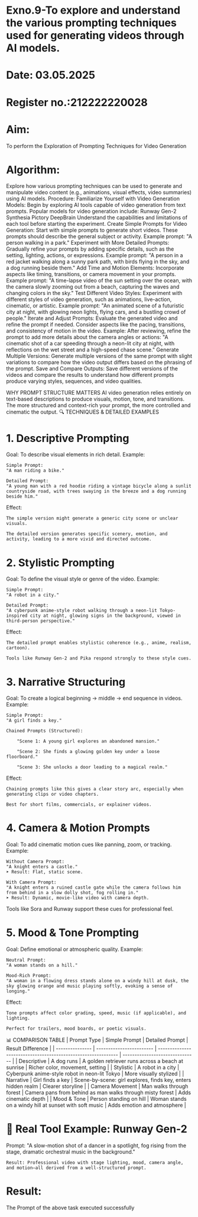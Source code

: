 # Exno.9-To explore and understand the various prompting techniques used for generating videos through AI models. 

# Date: 03.05.2025
# Register no.:212222220028
# Aim: 
To perform the Exploration of Prompting Techniques for Video Generation
# Algorithm:
Explore how various prompting techniques can be used to generate and manipulate video content (e.g., animations, visual effects, video summaries) using AI models. Procedure:
Familiarize Yourself with Video Generation Models:
Begin by exploring AI tools capable of video generation from text prompts. Popular models for video generation include:
Runway Gen-2
Synthesia
Pictory
DeepBrain
Understand the capabilities and limitations of each tool before starting the experiment.
Create Simple Prompts for Video Generation:
Start with simple prompts to generate short videos. These prompts should describe the general subject or activity.
Example prompt: "A person walking in a park."
Experiment with More Detailed Prompts:
Gradually refine your prompts by adding specific details, such as the setting, lighting, actions, or expressions.
Example prompt: "A person in a red jacket walking along a sunny park path, with birds flying in the sky, and a dog running beside them."
Add Time and Motion Elements:
Incorporate aspects like timing, transitions, or camera movement in your prompts.
Example prompt: "A time-lapse video of the sun setting over the ocean, with the camera slowly zooming out from a beach, capturing the waves and changing colors in the sky."
Test Different Video Styles:
Experiment with different styles of video generation, such as animations, live-action, cinematic, or artistic.
Example prompt: "An animated scene of a futuristic city at night, with glowing neon lights, flying cars, and a bustling crowd of people."
Iterate and Adjust Prompts:
Evaluate the generated video and refine the prompt if needed. Consider aspects like the pacing, transitions, and consistency of motion in the video.
Example: After reviewing, refine the prompt to add more details about the camera angles or actions: "A cinematic shot of a car speeding through a neon-lit city at night, with reflections on the wet street and a high-speed chase scene."
Generate Multiple Versions:
Generate multiple versions of the same prompt with slight variations to compare how the video output differs based on the phrasing of the prompt.
Save and Compare Outputs:
Save different versions of the videos and compare the results to understand how different prompts produce varying styles, sequences, and video qualities.

WHY PROMPT STRUCTURE MATTERS
   AI video generation relies entirely on text-based descriptions to produce visuals, motion, tone, and transitions. The more structured and context-rich your prompt, the more controlled and cinematic the output.
🔍 TECHNIQUES & DETAILED EXAMPLES
# 1. Descriptive Prompting

Goal: To describe visual elements in rich detail.
Example:

    Simple Prompt:
    "A man riding a bike."

    Detailed Prompt:
    "A young man with a red hoodie riding a vintage bicycle along a sunlit countryside road, with trees swaying in the breeze and a dog running beside him."

Effect:

    The simple version might generate a generic city scene or unclear visuals.

    The detailed version generates specific scenery, emotion, and activity, leading to a more vivid and directed outcome.

# 2. Stylistic Prompting

Goal: To define the visual style or genre of the video.
Example:

    Simple Prompt:
    "A robot in a city."

    Detailed Prompt:
    "A cyberpunk anime-style robot walking through a neon-lit Tokyo-inspired city at night, glowing signs in the background, viewed in third-person perspective."

Effect:

    The detailed prompt enables stylistic coherence (e.g., anime, realism, cartoon).

    Tools like Runway Gen-2 and Pika respond strongly to these style cues.

# 3. Narrative Structuring

Goal: To create a logical beginning → middle → end sequence in videos.
Example:

    Simple Prompt:
    "A girl finds a key."

    Chained Prompts (Structured):

        "Scene 1: A young girl explores an abandoned mansion."

        "Scene 2: She finds a glowing golden key under a loose floorboard."

        "Scene 3: She unlocks a door leading to a magical realm."

Effect:

    Chaining prompts like this gives a clear story arc, especially when generating clips or video chapters.

    Best for short films, commercials, or explainer videos.

# 4. Camera & Motion Prompts

Goal: To add cinematic motion cues like panning, zoom, or tracking.
Example:

    Without Camera Prompt:
    "A knight enters a castle."
    ➤ Result: Flat, static scene.

    With Camera Prompt:
    "A knight enters a ruined castle gate while the camera follows him from behind in a slow dolly shot, fog rolling in."
    ➤ Result: Dynamic, movie-like video with camera depth.

Tools like Sora and Runway support these cues for professional feel.
# 5. Mood & Tone Prompting

Goal: Define emotional or atmospheric quality.
Example:

    Neutral Prompt:
    "A woman stands on a hill."

    Mood-Rich Prompt:
    "A woman in a flowing dress stands alone on a windy hill at dusk, the sky glowing orange and music playing softly, evoking a sense of longing."

Effect:

    Tone prompts affect color grading, speed, music (if applicable), and lighting.

    Perfect for trailers, mood boards, or poetic visuals.

📊 COMPARISON TABLE
| Prompt Type     | Simple Prompt            | Detailed Prompt                                               | Result Difference               |
| --------------- | ------------------------ | ------------------------------------------------------------- | ------------------------------- |
| Descriptive     | A dog runs               | A golden retriever runs across a beach at sunrise             | Richer color, movement, setting |
| Stylistic       | A robot in a city        | Cyberpunk anime-style robot in neon-lit Tokyo                 | More visually stylized          |
| Narrative       | Girl finds a key         | Scene-by-scene: girl explores, finds key, enters hidden realm | Clearer storyline               |
| Camera Movement | Man walks through forest | Camera pans from behind as man walks through misty forest     | Adds cinematic depth            |
| Mood & Tone     | Person standing on hill  | Woman stands on a windy hill at sunset with soft music        | Adds emotion and atmosphere     |


# 🎥 Real Tool Example: Runway Gen-2

Prompt:
"A slow-motion shot of a dancer in a spotlight, fog rising from the stage, dramatic orchestral music in the background."

    Result: Professional video with stage lighting, mood, camera angle, and motion—all derived from a well-structured prompt.




# Result:
The Prompt of the above task executed successfully










